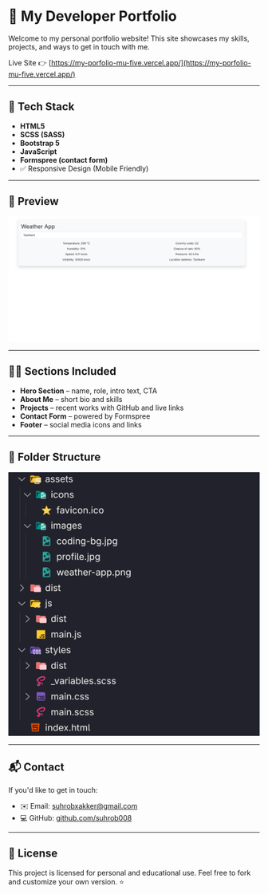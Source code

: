 # 💼 My Developer Portfolio

Welcome to my personal portfolio website! This site showcases my skills, projects, and ways to get in touch with me.

Live Site 👉 [https://my-porfolio-mu-five.vercel.app/](https://my-porfolio-mu-five.vercel.app/)

---

## 🚀 Tech Stack

- **HTML5**
- **SCSS (SASS)**
- **Bootstrap 5**
- **JavaScript**
- **Formspree (contact form)**
- ✅ Responsive Design (Mobile Friendly)

---

## 📸 Preview

![Portfolio Preview](assets/images/weather-app.png)

---

## 🧑‍💻 Sections Included

- **Hero Section** – name, role, intro text, CTA
- **About Me** – short bio and skills
- **Projects** – recent works with GitHub and live links
- **Contact Form** – powered by Formspree
- **Footer** – social media icons and links

---

## 📁 Folder Structure

![Folder Structure Preview](assets/images/image.png)

---

## 📬 Contact

If you'd like to get in touch:

- ✉️ Email: [suhrobxakker@gmail.com](mailto:suhrobxakker@gmail.com)
- 💻 GitHub: [github.com/suhrob008](https://github.com/suhrob008)

---

## 📄 License

This project is licensed for personal and educational use. Feel free to fork and customize your own version. ⭐
